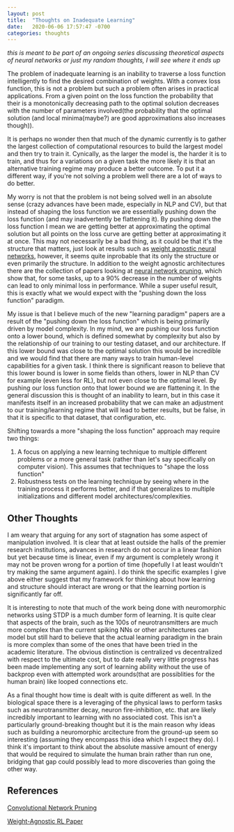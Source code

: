 ```yaml
---
layout: post
title:  "Thoughts on Inadequate Learning"
date:   2020-06-06 17:57:47 -0700
categories: thoughts
---
```


*this is meant to be part of an ongoing series discussing theoretical aspects of neural networks or just my random thoughts, I will see where it ends up*

The problem of inadequate learning is an inability to traverse a loss function intelligently to find the desired combination of weights. With a convex loss function, this is not a problem but such a problem often arises in practical applications. From a given point on the loss function the probability that their is a monotonically decreasing path to the optimal solution decreases with the number of parameters involved(the probability that the optimal solution (and local minima(maybe?) are good approximations also increases though)). 

It is perhaps no wonder then that much of the dynamic currently is to gather the largest collection of computational resources to build the largest model and then try to train it. Cynically, as the larger the model is, the harder it is to train, and thus for a variations on a given task the more likely it is that an alternative training regime may produce a better outcome. To put it a different way, if you're not solving a problem well there are a lot of ways to do better. 

My worry is not that the problem is not being solved well in an absolute sense (crazy advances have been made, especially in NLP and CV), but that instead of shaping the loss function we are essentially pushing down the loss function (and may inadvertently be flattening it). By pushing down the loss function I mean we are getting better at approximating the optimal solution but all points on the loss curve are getting better at approximating it at once. This may not necessarily be a bad thing, as it could be that it's the structure that matters, just look at results such as [weight agnostic neural networks][WeightAgnostic], however, it seems quite inprobable that its only the structure or even primarily the structure. In addition to the weight agnostic architectures there are the collection of papers looking at [neural network pruning][ConvNetPruning], which show that, for some tasks, up to a 90% decrease in the number of weights can lead to only minimal loss in performance. While a super useful result, this is exactly what we would expect with the "pushing down the loss function" paradigm.

My issue is that I believe much of the new "learning paradigm" papers are a result of the "pushing down the loss function" which is being primarily driven by model complexity. In my mind, we are pushing our loss function onto a lower bound, which is defined somewhat by complexity but also by the relationship of our training to our testing dataset, and our architecture. If this lower bound was close to the optimal solution this would be incredible and we would find that there are many ways to train human-level capabilities for a given task. I think there is significant reason to believe that this lower bound is lower in some fields than others, lower in NLP than CV for example (even less for RL), but not even close to the optimal level. By pushing our loss function onto that lower bound we are flattening it. In the general discussion this is thought of an inability to learn, but in this case it manifests itself in an increased probability that we can make an adjustment to our training/learning regime that will lead to better results, but be false, in that it is specific to that dataset, that configuration, etc.

Shifting towards a more "shaping the loss function" approach may require two things:

1. A focus on applying a new learning technique to multiple different problems or a more general task (rather than let's say specifically on computer vision). This assumes that techniques to "shape the loss function"
2. Robustness tests on the learning technique by seeing where in the training process it performs better, and if that generalizes to multiple initializations and different model architectures/complexities.

## Other Thoughts

I am weary that arguing for any sort of stagnation has some aspect of manipulation involved. It is clear that at least outside the halls of the premier research institutions, advances in research do not occur in a linear fashion but yet because time is linear, even if my argument is completely wrong it may not be proven wrong for a portion of time (hopefully I at least wouldn't try making the same argument again). I do think the specific examples I give above either suggest that my framework for thinking about how learning and structure should interact are wrong or that the learning portion is significantly far off. 

It is interesting to note that much of the work being done with neuromorphic networks using STDP is a much dumber form of learning. It is quite clear that aspects of the brain, such as the 100s of neurotransmitters are much more complex than the current spiking NNs or other architectures can model but still hard to believe that the actual learning paradigm in the brain is more complex than some of the ones that have been tried in the academic literature. The obvious distinction is centralized vs decentralized with respect to the ultimate cost, but to date really very little progress has been made implementing any sort of learning ability without the use of backprop even with attempted work arounds(that are possiblities for the human brain) like looped connections etc. 

As a final thought how time is dealt with is quite different as well. In the biological space there is a leveraging of the physical laws to perform tasks such as neurotransmitter decay, neuron fire-inhibition, etc. that are likely incredibly important to learning with no associated cost. This isn't a particularly ground-breaking thought but it is the main reason why ideas such as building a neuromorphic arcitecture from the ground-up seem so interesting (assuming they encompass this idea which I expect they do). I think it's important to think about the absolute massive amount of energy that would be required to simulate the human brain rather than run one, bridging that gap could possibly lead to more discoveries than going the other way.

## References

[Convolutional Network Pruning][ConvNetPruning]

[Weight-Agnostic RL Paper][WeightAgnostic]

[ConvNetPruning]: https://arxiv.org/pdf/1611.06440.pdf

[WeightAgnostic]: https://arxiv.org/pdf/1906.04358.pdf
